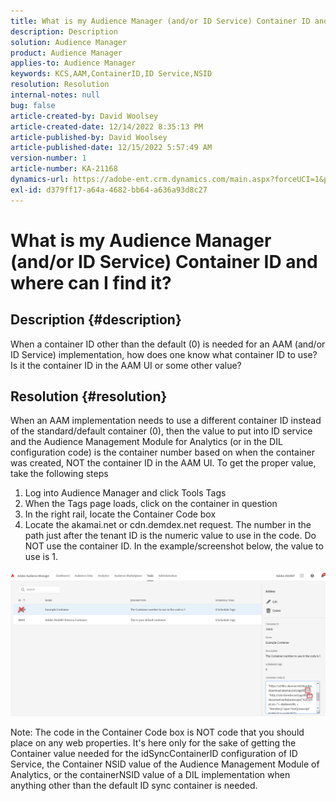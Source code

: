 ```yaml
---
title: What is my Audience Manager (and/or ID Service) Container ID and where can I find it?
description: Description
solution: Audience Manager
product: Audience Manager
applies-to: Audience Manager
keywords: KCS,AAM,ContainerID,ID Service,NSID
resolution: Resolution
internal-notes: null
bug: false
article-created-by: David Woolsey
article-created-date: 12/14/2022 8:35:13 PM
article-published-by: David Woolsey
article-published-date: 12/15/2022 5:57:49 AM
version-number: 1
article-number: KA-21168
dynamics-url: https://adobe-ent.crm.dynamics.com/main.aspx?forceUCI=1&pagetype=entityrecord&etn=knowledgearticle&id=14ebc5cb-ee7b-ed11-81ac-6045bd006a22
exl-id: d379ff17-a64a-4682-bb64-a636a93d8c27
---
```

# What is my Audience Manager (and/or ID Service) Container ID and where can I find it?

## Description {#description}


When a container ID other than the default (0) is needed for an AAM (and/or ID Service) implementation, how does one know what container ID to use? Is it the container ID in the AAM UI or some other value?


## Resolution {#resolution}


When an AAM implementation needs to use a different container ID instead of the standard/default container (0), then the value to put into ID service and the Audience Management Module for Analytics (or in the DIL configuration code) is the container number based on when the container was created, NOT the container ID in the AAM UI. To get the proper value, take the following steps

1. Log into Audience Manager and click Tools  Tags
2. When the Tags page loads, click on the container in question
3. In the right rail, locate the Container Code box
4. Locate the akamai.net or cdn.demdex.net request. The number in the path just after the tenant ID is the numeric value to use in the code. Do NOT use the container ID. In the example/screenshot below, the value to use is 1.


![](assets/4768ad75-347c-ed11-81ac-6045bd006a22.png)

Note: The code in the Container Code box is NOT code that you should place on any web properties. It's here only for the sake of getting the Container value needed for the idSyncContainerID configuration of ID Service, the Container NSID value of the Audience Management Module of Analytics, or the containerNSID value of a DIL implementation when anything other than the default ID sync container is needed.
